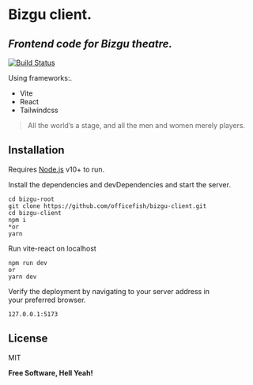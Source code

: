 <h1 class="code-line" data-line-start=0 data-line-end=1 ><a id="Bizgu_client_0"></a>Bizgu client.</h1>
<h2 class="code-line" data-line-start=1 data-line-end=2 ><a id="_Frontend_code_for_Bizgu_theatre__1"></a><em>Frontend code for Bizgu theatre.</em></h2>
<p class="has-line-data" data-line-start="3" data-line-end="4"><a href="https://travis-ci.org/joemccann/dillinger"><img src="https://travis-ci.org/joemccann/dillinger.svg?branch=master" alt="Build Status"></a></p>
<p class="has-line-data" data-line-start="5" data-line-end="6">Using frameworks:.</p>
<ul>
<li class="has-line-data" data-line-start="7" data-line-end="8">Vite</li>
<li class="has-line-data" data-line-start="8" data-line-end="9">React</li>
<li class="has-line-data" data-line-start="9" data-line-end="11">Tailwindcss</li>
</ul>
<blockquote>
<p class="has-line-data" data-line-start="11" data-line-end="12">All the world’s a stage, and all the men and women merely players.</p>
</blockquote>
<h2 class="code-line" data-line-start=13 data-line-end=14 ><a id="Installation_13"></a>Installation</h2>
<p class="has-line-data" data-line-start="15" data-line-end="16">Requires <a href="https://nodejs.org/">Node.js</a> v10+ to run.</p>
<p class="has-line-data" data-line-start="17" data-line-end="18">Install the dependencies and devDependencies and start the server.</p>
<pre><code class="has-line-data" data-line-start="20" data-line-end="27" class="language-sh"><span class="hljs-built_in">cd</span> bizgu-root
git <span class="hljs-built_in">clone</span> https://github.com/officefish/bizgu-client.git
<span class="hljs-built_in">cd</span> bizgu-client
npm i
*or
yarn
</code></pre>
<p class="has-line-data" data-line-start="28" data-line-end="29">Run vite-react on localhost</p>
<pre><code class="has-line-data" data-line-start="31" data-line-end="35" class="language-sh">npm run dev
or
yarn dev
</code></pre>
<p class="has-line-data" data-line-start="36" data-line-end="38">Verify the deployment by navigating to your server address in<br>
your preferred browser.</p>
<pre><code class="has-line-data" data-line-start="40" data-line-end="42" class="language-sh"><span class="hljs-number">127.0</span>.<span class="hljs-number">0.1</span>:<span class="hljs-number">5173</span>
</code></pre>
<h2 class="code-line" data-line-start=43 data-line-end=44 ><a id="License_43"></a>License</h2>
<p class="has-line-data" data-line-start="45" data-line-end="46">MIT</p>
<p class="has-line-data" data-line-start="47" data-line-end="48"><strong>Free Software, Hell Yeah!</strong></p>